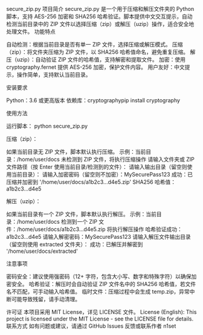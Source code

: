 secure_zip.py
项目简介
secure_zip.py 是一个用于压缩和解压文件夹的 Python 脚本，支持 AES-256 加密和 SHA256 哈希验证。脚本提供中文交互提示，自动检测当前目录中的 ZIP 文件以选择压缩（zip）或解压（uzip）操作，适合安全地处理文件。
功能特点

自动检测：根据当前目录是否有单一 ZIP 文件，选择压缩或解压模式。
压缩（zip）：将文件夹压缩为 ZIP 文件，以 SHA256 哈希值命名，避免重复压缩。
解压（uzip）：自动验证 ZIP 文件的哈希值，支持解密和提取文件。
加密：使用 cryptography.fernet 提供 AES-256 加密，保护文件内容。
用户友好：中文提示，操作简单，支持默认当前目录。

安装要求

Python：3.6 或更高版本
依赖库：cryptographypip install cryptography



使用方法

运行脚本：
python secure_zip.py


压缩（zip）：

如果当前目录无 ZIP 文件，脚本默认执行压缩。
示例：当前目录：/home/user/docs
未检测到 ZIP 文件，将执行压缩操作
请输入文件夹或 ZIP 文件路径（按 Enter 使用当前目录/检测到的文件）：
请输入输出目录（留空则使用当前目录）：
请输入加密密码（留空则不加密）：MySecurePass123
成功：已压缩并加密到 '/home/user/docs/a1b2c3...d4e5.zip'
SHA256 哈希值：a1b2c3...d4e5




解压（uzip）：

如果当前目录有一个 ZIP 文件，脚本默认执行解压。
示例：当前目录：/home/user/docs
检测到一个 ZIP 文件：/home/user/docs/a1b2c3...d4e5.zip
将执行解压操作
哈希验证成功：a1b2c3...d4e5
请输入解密密码：MySecurePass123
请输入解压文件输出目录（留空则使用 extracted 文件夹）：
成功：已解压并解密到 '/home/user/docs/extracted'





注意事项

密码安全：建议使用强密码（12+ 字符，包含大小写、数字和特殊字符）以确保加密安全。
哈希验证：解压时会自动验证 ZIP 文件名中的 SHA256 哈希值，若文件名不匹配，可手动输入哈希值。
临时文件：压缩过程中会生成 temp.zip，异常中断可能导致残留，请手动清理。

许可证
本项目采用 MIT License，详见 LICENSE 文件。
License (English): This project is licensed under the MIT License - see the LICENSE file for details.
联系方式
如有问题或建议，请通过 GitHub Issues 反馈或联系作者 n1set
